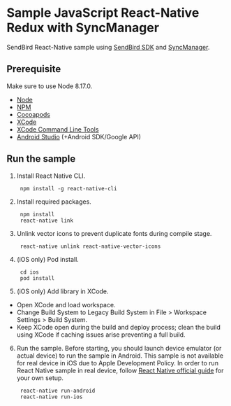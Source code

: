 # Sample JavaScript React-Native Redux with SyncManager

SendBird React-Native sample using [SendBird SDK](https://github.com/sendbird/SendBird-SDK-JavaScript) and [SyncManager](https://github.com/sendbird/sendbird-syncmanager-javascript).

## Prerequisite

Make sure to use Node 8.17.0.

- [Node](https://nodejs.org/en/)
- [NPM](https://www.npmjs.com/)
- [Cocoapods](https://cocoapods.org/)
- [XCode](https://developer.apple.com/xcode)
- [XCode Command Line Tools](https://facebook.github.io/react-native/docs/getting-started.html#xcode)
- [Android Studio](https://developer.android.com/studio/) (+Android SDK/Google API)

## Run the sample

1. Install React Native CLI.

        npm install -g react-native-cli

2. Install required packages.

        npm install
        react-native link

3. Unlink vector icons to prevent duplicate fonts during compile stage.

        react-native unlink react-native-vector-icons

4. (iOS only) Pod install.

        cd ios
        pod install

5. (iOS only) Add library in XCode.

- Open XCode and load workspace.
- Change Build System to Legacy Build System in File > Workspace Settings > Build System.
- Keep XCode open during the build and deploy process; clean the build using XCode if caching issues arise preventing a full build.

6. Run the sample. Before starting, you should launch device emulator (or actual device) to run the sample in Android. This sample is not available for real device in iOS due to Apple Development Policy. In order to run React Native sample in real device, follow [React Native official guide](https://facebook.github.io/react-native/docs/running-on-device.html) for your own setup.

        react-native run-android
        react-native run-ios
